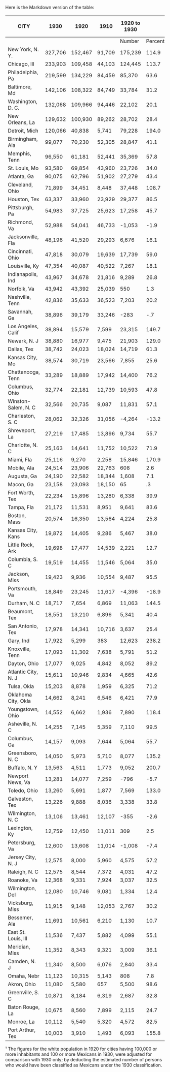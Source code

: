 Here is the Markdown version of the table:

| CITY | 1930 | 1920 | 1910 | 1920 to 1930 |  | 1910 to 1920 |  | 1930 | 1920 | 1910 | 1920-1930¹ | 1910-1920 |
|------|------|------|------|--------------|--|--------------|--|------|------|------|------------|-----------|
| | | | | Number | Percent | Number | Percent | | | | | |
| New York, N. Y. | 327,706 | 152,467 | 91,709 | 175,239 | 114.9 | 60,758 | 66.3 | 4.7 | 2.7 | 1.9 | 20.7 | 16.9 |
| Chicago, Ill | 233,903 | 109,458 | 44,103 | 124,445 | 113.7 | 65,355 | 148.2 | 6.9 | 4.1 | 2.0 | 20.5 | 21.0 |
| Philadelphia, Pa | 219,599 | 134,229 | 84,459 | 85,370 | 63.6 | 49,770 | 58.9 | 11.3 | 7.4 | 5.5 | 2.4 | 15.4 |
| Baltimore, Md | 142,106 | 108,322 | 84,749 | 33,784 | 31.2 | 23,573 | 27.8 | 17.7 | 14.8 | 15.2 | 5.9 | 32.1 |
| Washington, D. C. | 132,068 | 109,966 | 94,446 | 22,102 | 20.1 | 15,520 | 16.4 | 27.1 | 26.1 | 28.5 | 8.3 | 38.4 |
| New Orleans, La | 129,632 | 100,930 | 89,262 | 28,702 | 28.4 | 11,668 | 13.1 | 28.3 | 26.1 | 26.3 | 14.9 | 14.6 |
| Detroit, Mich | 120,066 | 40,838 | 5,741 | 79,228 | 194.0 | 35,097 | 611.3 | 7.7 | 4.1 | 1.2 | 51.4 | 107.0 |
| Birmingham, Ala | 99,077 | 70,230 | 52,305 | 28,847 | 41.1 | 17,925 | 34.3 | 38.2 | 39.3 | 39.4 | 47.9 | 35.1 |
| Memphis, Tenn | 96,550 | 61,181 | 52,441 | 35,369 | 57.8 | 8,740 | 16.7 | 38.1 | 37.7 | 40.0 | 54.8 | 28.7 |
| St. Louis, Mo | 93,580 | 69,854 | 43,960 | 23,726 | 34.0 | 25,894 | 58.9 | 11.4 | 9.0 | 6.4 | 3.5 | 9.4 |
| Atlanta, Ga | 90,075 | 62,796 | 51,902 | 27,279 | 43.4 | 10,894 | 21.0 | 33.3 | 31.3 | 33.5 | 30.8 | 34.0 |
| Cleveland, Ohio | 71,899 | 34,451 | 8,448 | 37,448 | 108.7 | 26,003 | 307.8 | 8.0 | 4.3 | 1.5 | 8.6 | 38.1 |
| Houston, Tex | 63,337 | 33,960 | 23,929 | 29,377 | 86.5 | 10,031 | 41.9 | 21.7 | 24.6 | 30.4 | 116.3 | 90.2 |
| Pittsburgh, Pa | 54,983 | 37,725 | 25,623 | 17,258 | 45.7 | 12,102 | 47.2 | 8.2 | 6.4 | 4.8 | 1.6 | 8.3 |
| Richmond, Va | 52,988 | 54,041 | 46,733 | -1,053 | -1.9 | 7,308 | 15.6 | 29.0 | 31.5 | 36.6 | 10.5 | 45.4 |
| Jacksonville, Fla | 48,196 | 41,520 | 29,293 | 6,676 | 16.1 | 12,227 | 41.7 | 37.2 | 45.3 | 50.8 | 62.7 | 76.4 |
| Cincinnati, Ohio | 47,818 | 30,079 | 19,639 | 17,739 | 59.0 | 10,440 | 53.2 | 10.6 | 7.5 | 5.4 | 8.6 | 7.9 |
| Louisville, Ky | 47,354 | 40,087 | 40,522 | 7,267 | 18.1 | -435 | -1.1 | 15.4 | 17.1 | 18.1 | 33.7 | 6.2 |
| Indianapolis, Ind | 43,967 | 34,678 | 21,816 | 9,289 | 26.8 | 12,862 | 59.0 | 12.1 | 11.0 | 9.3 | 14.5 | 31.9 |
| Norfolk, Va | 43,942 | 43,392 | 25,039 | 550 | 1.3 | 18,353 | 73.3 | 33.9 | 37.5 | 37.1 | 18.4 | 70.5 |
| Nashville, Tenn | 42,836 | 35,633 | 36,523 | 7,203 | 20.2 | -890 | -2.4 | 27.8 | 30.1 | 33.1 | 34.2 | 12.0 |
| Savannah, Ga | 38,896 | 39,179 | 33,246 | -283 | -.7 | 5,933 | 17.8 | 45.7 | 47.1 | 51.1 | 4.6 | 38.5 |
| Los Angeles, Calif | 38,894 | 15,579 | 7,599 | 23,315 | 149.7 | 7,980 | 105.0 | 3.1 | 2.7 | 2.4 | 107.6 | 79.1 |
| Newark, N. J | 38,880 | 16,977 | 9,475 | 21,903 | 129.0 | 7,502 | 79.2 | 8.8 | 4.1 | 2.7 | 1.4 | 17.6 |
| Dallas, Tex | 38,742 | 24,023 | 18,024 | 14,719 | 61.3 | 5,999 | 33.3 | 14.9 | 15.1 | 19.6 | 63.4 | 82.2 |
| Kansas City, Mo | 38,574 | 30,719 | 23,566 | 7,855 | 25.6 | 7,153 | 30.4 | 9.6 | 9.5 | 9.5 | 22.7 | 30.6 |
| Chattanooga, Tenn | 33,289 | 18,889 | 17,942 | 14,400 | 76.2 | 947 | 5.3 | 27.8 | 32.6 | 40.2 | 121.8 | 46.3 |
| Columbus, Ohio | 32,774 | 22,181 | 12,739 | 10,593 | 47.8 | 9,442 | 74.1 | 11.3 | 9.4 | 7.0 | 20.0 | 27.3 |
| Winston-Salem, N. C | 32,566 | 20,735 | 9,087 | 11,831 | 57.1 | 11,648 | 128.2 | 43.3 | 42.8 | 40.0 | 54.5 | 103.2 |
| Charleston, S. C | 28,062 | 32,326 | 31,056 | -4,264 | -13.2 | 1,270 | 4.1 | 45.1 | 47.6 | 52.8 | -4.0 | 28.2 |
| Shreveport, La | 27,219 | 17,485 | 13,896 | 9,734 | 55.7 | 3,589 | 25.8 | 35.5 | 39.9 | 49.6 | 86.9 | 87.0 |
| Charlotte, N. C | 25,163 | 14,641 | 11,752 | 10,522 | 71.9 | 2,889 | 24.6 | 30.4 | 31.6 | 34.6 | 81.4 | 42.4 |
| Miami, Fla | 25,116 | 9,270 | 2,258 | 15,846 | 170.9 | 7,012 | 310.5 | 22.7 | 31.3 | 41.3 | 321.6 | 531.6 |
| Mobile, Ala | 24,514 | 23,906 | 22,763 | 608 | 2.6 | 1,143 | 5.0 | 35.9 | 39.3 | 44.2 | 18.3 | 28.2 |
| Augusta, Ga | 24,190 | 22,582 | 18,344 | 1,608 | 7.1 | 4,238 | 23.1 | 40.1 | 43.0 | 44.7 | 20.4 | 32.0 |
| Macon, Ga | 23,158 | 23,093 | 18,150 | 65 | .3 | 4,943 | 27.2 | 43.0 | 43.6 | 44.6 | 2.6 | 32.8 |
| Fort Worth, Tex | 22,234 | 15,896 | 13,280 | 6,338 | 39.9 | 2,616 | 19.7 | 13.6 | 14.9 | 18.1 | 59.5 | 50.9 |
| Tampa, Fla | 21,172 | 11,531 | 8,951 | 9,641 | 83.6 | 2,580 | 28.8 | 20.9 | 22.3 | 23.7 | 99.5 | 39.1 |
| Boston, Mass | 20,574 | 16,350 | 13,564 | 4,224 | 25.8 | 2,786 | 20.5 | 2.6 | 2.2 | 2.0 | 3.9 | 11.4 |
| Kansas City, Kans | 19,872 | 14,405 | 9,286 | 5,467 | 38.0 | 5,119 | 55.1 | 16.3 | 14.2 | 11.3 | 17.0 | 18.8 |
| Little Rock, Ark | 19,698 | 17,477 | 14,539 | 2,221 | 12.7 | 2,938 | 20.2 | 24.1 | 26.8 | 31.6 | 30.0 | 51.8 |
| Columbia, S. C | 19,519 | 14,455 | 11,546 | 5,064 | 35.0 | 2,909 | 25.2 | 37.8 | 38.5 | 43.9 | 38.9 | 56.2 |
| Jackson, Miss | 19,423 | 9,936 | 10,554 | 9,487 | 95.5 | -618 | -5.9 | 40.2 | 43.5 | 49.6 | 124.0 | 20.3 |
| Portsmouth, Va | 18,849 | 23,245 | 11,617 | -4,396 | -18.9 | 11,628 | 100.1 | 41.2 | 42.7 | 35.8 | -13.9 | 44.2 |
| Durham, N. C | 18,717 | 7,654 | 6,869 | 11,063 | 144.5 | 785 | 11.4 | 36.0 | 35.2 | 37.7 | 136.9 | 23.6 |
| Beaumont, Tex | 18,551 | 13,210 | 6,896 | 5,341 | 40.4 | 6,314 | 91.6 | 32.1 | 32.7 | 33.4 | 41.6 | 98.0 |
| San Antonio, Tex | 17,978 | 14,341 | 10,716 | 3,637 | 25.4 | 3,625 | 33.8 | 7.8 | 8.9 | 11.1 | 24.1 | 71.1 |
| Gary, Ind | 17,922 | 5,299 | 383 | 12,623 | 238.2 | 4,916 | 1,283.6 | 17.8 | 9.6 | 2.3 | 58.4 | 205.1 |
| Knoxville, Tenn | 17,093 | 11,302 | 7,638 | 5,791 | 51.2 | 3,664 | 48.0 | 16.2 | 14.5 | 21.0 | 33.4 | 131.7 |
| Dayton, Ohio | 17,077 | 9,025 | 4,842 | 8,052 | 89.2 | 4,183 | 86.4 | 8.5 | 5.9 | 4.2 | 28.1 | 28.5 |
| Atlantic City, N. J | 15,611 | 10,946 | 9,834 | 4,665 | 42.6 | 1,112 | 11.3 | 23.6 | 21.6 | 21.3 | 27.3 | 9.5 |
| Tulsa, Okla | 15,203 | 8,878 | 1,959 | 6,325 | 71.2 | 6,919 | 353.2 | 10.8 | 12.3 | 10.8 | 97.6 | 292.7 |
| Oklahoma City, Okla | 14,662 | 8,241 | 6,546 | 6,421 | 77.9 | 1,695 | 25.9 | 7.9 | 9.0 | 10.2 | 106.1 | 44.1 |
| Youngstown, Ohio | 14,552 | 6,662 | 1,936 | 7,890 | 118.4 | 4,726 | 244.1 | 8.6 | 5.0 | 2.4 | 23.6 | 62.9 |
| Asheville, N. C | 14,255 | 7,145 | 5,359 | 7,110 | 99.5 | 1,786 | 33.3 | 28.4 | 25.1 | 28.6 | 68.3 | 50.3 |
| Columbus, Ga | 14,157 | 9,093 | 7,644 | 5,064 | 55.7 | 1,449 | 19.0 | 32.8 | 29.2 | 37.2 | 31.5 | 70.7 |
| Greensboro, N. C | 14,050 | 5,973 | 5,710 | 8,077 | 135.2 | 263 | 4.6 | 26.2 | 30.1 | 35.9 | 184.6 | 36.4 |
| Buffalo, N. Y | 13,563 | 4,511 | 1,773 | 9,052 | 200.7 | 2,738 | 154.4 | 2.4 | .9 | .4 | 11.3 | 19.0 |
| Newport News, Va | 13,281 | 14,077 | 7,259 | -796 | -5.7 | 6,818 | 93.9 | 38.6 | 39.5 | 35.9 | -1.6 | 66.0 |
| Toledo, Ohio | 13,260 | 5,691 | 1,877 | 7,569 | 133.0 | 3,814 | 203.2 | 4.6 | 2.3 | 1.1 | 16.7 | 42.5 |
| Galveston, Tex | 13,226 | 9,888 | 8,036 | 3,338 | 33.8 | 1,852 | 23.0 | 25.0 | 22.3 | 21.7 | 8.0 | 18.8 |
| Wilmington, N. C | 13,106 | 13,461 | 12,107 | -355 | -2.6 | 1,354 | 11.2 | 40.6 | 40.3 | 47.0 | -3.7 | 46.0 |
| Lexington, Ky | 12,759 | 12,450 | 11,011 | 309 | 2.5 | 1,439 | 13.1 | 27.9 | 30.0 | 31.4 | 13.4 | 20.8 |
| Petersburg, Va | 12,600 | 13,608 | 11,014 | -1,008 | -7.4 | 2,594 | 23.6 | 44.1 | 43.9 | 45.7 | -8.2 | 32.7 |
| Jersey City, N. J | 12,575 | 8,000 | 5,960 | 4,575 | 57.2 | 2,040 | 34.2 | 4.0 | 2.7 | 2.2 | 4.8 | 10.8 |
| Raleigh, N. C | 12,575 | 8,544 | 7,372 | 4,031 | 47.2 | 1,172 | 15.9 | 33.6 | 35.0 | 38.4 | 56.2 | 34.0 |
| Roanoke, Va | 12,368 | 9,331 | 7,924 | 3,037 | 32.5 | 1,407 | 17.8 | 17.9 | 18.4 | 22.7 | 37.0 | 64.0 |
| Wilmington, Del | 12,080 | 10,746 | 9,081 | 1,334 | 12.4 | 1,665 | 18.3 | 11.3 | 9.8 | 10.4 | -5.0 | 26.9 |
| Vicksburg, Miss | 11,915 | 9,148 | 12,053 | 2,767 | 30.2 | -2,905 | -24.1 | 51.9 | 50.6 | 67.9 | 23.5 | 1.9 |
| Bessemer, Ala | 11,691 | 10,561 | 6,210 | 1,130 | 10.7 | 4,351 | 70.1 | 56.4 | 56.6 | 57.2 | 11.3 | 74.5 |
| East St. Louis, Ill | 11,536 | 7,437 | 5,882 | 4,099 | 55.1 | 1,555 | 26.4 | 15.5 | 11.1 | 10.0 | 5.8 | 12.6 |
| Meridian, Miss | 11,352 | 8,343 | 9,321 | 3,009 | 36.1 | -978 | -10.5 | 35.5 | 35.7 | 40.0 | 36.9 | 7.8 |
| Camden, N. J | 11,340 | 8,500 | 6,076 | 2,840 | 33.4 | 2,424 | 39.9 | 9.6 | 7.3 | 6.4 | -0.4 | 21.9 |
| Omaha, Nebr | 11,123 | 10,315 | 5,143 | 808 | 7.8 | 5,172 | 100.6 | 5.2 | 5.4 | 3.4 | 11.8 | 24.9 |
| Akron, Ohio | 11,080 | 5,580 | 657 | 5,500 | 98.6 | 4,923 | 749.3 | 4.3 | 2.7 | 1.0 | 20.2 | 196.4 |
| Greenville, S. C | 10,871 | 8,184 | 6,319 | 2,687 | 32.8 | 1,865 | 29.5 | 37.3 | 35.4 | 40.1 | 22.3 | 58.6 |
| Baton Rouge, La | 10,675 | 8,560 | 7,899 | 2,115 | 24.7 | 661 | 8.4 | 34.7 | 39.3 | 53.0 | 51.7 | 89.2 |
| Monroe, La | 10,112 | 5,540 | 5,320 | 4,572 | 82.5 | 220 | 4.1 | 38.9 | 43.7 | 52.1 | 122.2 | 46.0 |
| Port Arthur, Tex | 10,003 | 3,910 | 1,493 | 6,093 | 155.8 | 2,417 | 161.9 | 19.7 | 17.6 | 19.5 | 112.7 | 197.2 |

¹ The figures for the white population in 1920 for cities having 100,000 or more inhabitants and 100 or more Mexicans in 1930, were adjusted for comparison with 1930 only; by deducting the estimated number of persons who would have been classified as Mexicans under the 1930 classification.